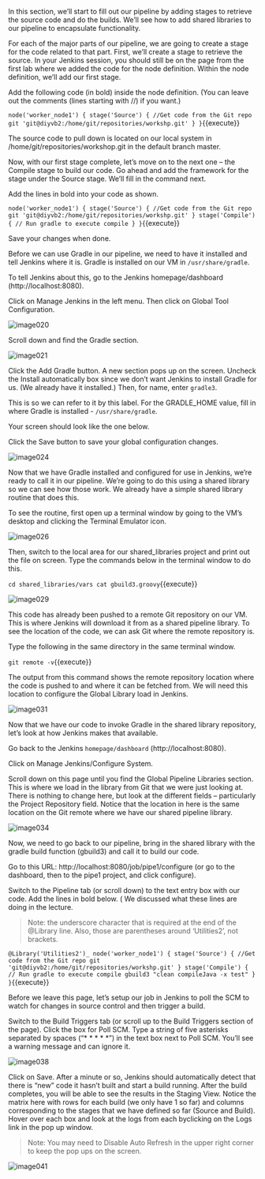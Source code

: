 In this section, we’ll start to fill out our pipeline by adding stages to retrieve the source code and do the builds.
We’ll see how to add shared libraries to our pipeline to encapsulate functionality.


For each of the major parts of our pipeline, we are going to create a stage for the code related to that part.
First, we’ll create a stage to retrieve the source. In your Jenkins session, you should still be on the page from the first lab where we added the code for the node definition. Within the node definition, we’ll add our first stage.

Add the following code (in bold) inside the node definition. (You can leave out the comments (lines starting with //) if you want.)
 
`node('worker_node1') {
   stage('Source') {
     //Get code from the Git repo
     git 'git@diyvb2:/home/git/repositories/workshp.git'
   }
}`{{execute}}

The source code to pull down is located on our local system in /home/git/repositories/workshop.git in the default branch master.

Now, with our first stage complete, let’s move on to the next one – the Compile stage to build our code. Go ahead and add the framework for the stage under the Source stage. We’ll fill in the command next.

Add the lines in bold into your code as shown.

`node('worker_node1') {
   stage('Source') {
     //Get code from the Git repo
     git 'git@diyvb2:/home/git/repositories/workshp.git'
   }
   stage('Compile') {
     // Run gradle to execute compile
   }
}`{{execute}}

Save your changes when done.

Before we can use Gradle in our pipeline, we need to have it installed and tell Jenkins where it is. Gradle is installed on our VM in `/usr/share/gradle`.

To tell Jenkins about this, go to the Jenkins homepage/dashboard (http://localhost:8080).

Click on Manage Jenkins in the left menu. Then click on Global Tool Configuration.

![image020](https://user-images.githubusercontent.com/558905/37634639-e22c7ebc-2bcd-11e8-8e26-dd0994f75c10.jpg)

Scroll down and find the Gradle section.

![image021](https://user-images.githubusercontent.com/558905/37634640-e24009fa-2bcd-11e8-9561-10f2d663548f.jpg)

Click the Add Gradle button. A new section pops up on the screen. Uncheck the Install automatically box since we don’t want Jenkins to install Gradle for us. (We already have it installed.) Then, for name, enter `gradle3`.

This is so we can refer to it by this label. For the GRADLE_HOME value, fill in where Gradle is installed -
`/usr/share/gradle`.

Your screen should look like the one below.

Click the Save button to save your global configuration changes.

![image024](https://user-images.githubusercontent.com/558905/37634641-e2513c7a-2bcd-11e8-9a1a-7338c101b1a2.png)

Now that we have Gradle installed and configured for use in Jenkins, we’re ready to call it in our pipeline.
We’re going to do this using a shared library so we can see how those work. We already have a simple shared library routine that does this.

To see the routine, first open up a terminal window by going to the VM’s desktop and clicking the Terminal Emulator icon.

![image026](https://user-images.githubusercontent.com/558905/37634642-e2601092-2bcd-11e8-942a-7d549687e766.jpg)

Then, switch to the local area for our shared_libraries project and print out the file on screen. Type the commands below in the terminal window to do this.

`cd shared_libraries/vars
cat gbuild3.groovy`{{execute}}

![image029](https://user-images.githubusercontent.com/558905/37634643-e2711900-2bcd-11e8-8c63-21fad7cfccd7.png)


This code has already been pushed to a remote Git repository on our VM. This is where Jenkins will download it from as a shared pipeline library. To see the location of the code, we can ask Git where the remote repository is.

Type the following in the same directory in the same terminal window.

`git remote -v`{{execute}}

The output from this command shows the remote repository location where the code is pushed to and where it can be fetched from. We will need this location to configure the Global Library load in Jenkins.

![image031](https://user-images.githubusercontent.com/558905/37634644-e27fd594-2bcd-11e8-92e1-78de45ea18dd.png)

Now that we have our code to invoke Gradle in the shared library repository, let’s look at how Jenkins makes that available.

Go back to the Jenkins `homepage/dashboard` (http://localhost:8080).

Click on Manage Jenkins/Configure System.
 
Scroll down on this page until you find the Global Pipeline Libraries section. This is where we load in the library from Git that we were just looking at. There is nothing to change here, but look at the different fields – particularly the Project Repository field. Notice that the location in here is the same location on the Git remote where we have our shared pipeline library.

![image034](https://user-images.githubusercontent.com/558905/37634645-e28fccba-2bcd-11e8-8437-e7f25d3f3144.jpg)

Now, we need to go back to our pipeline, bring in the shared library with the gradle build function (gbuild3) and call it to build our code.

Go to this URL: http://localhost:8080/job/pipe1/configure (or go to the dashboard, then to the pipe1 project, and click configure).

Switch to the Pipeline tab (or scroll down) to the text entry box with our code. Add the lines in bold below. ( We discussed what these lines are doing in the lecture. 

>Note: the underscore character that is required at the end of the @Library line. Also, those are parentheses around ‘Utilities2’, not brackets.
 
`@Library('Utilities2')_
node('worker_node1') {
   stage('Source') {
     //Get code from the Git repo
     git 'git@diyvb2:/home/git/repositories/workshp.git'
   }
   stage('Compile') {
     // Run gradle to execute compile
     gbuild3 "clean compileJava -x test"
   }
}`{{execute}}

Before we leave this page, let’s setup our job in Jenkins to poll the SCM to watch for changes in source control and then trigger a build.

Switch to the Build Triggers tab (or scroll up to the Build Triggers section of the page). Click the box for Poll SCM. Type a string of five asterisks separated by spaces (“* * * * *”) in the text box next to Poll SCM. You’ll see a warning message and can ignore it.

![image038](https://user-images.githubusercontent.com/558905/37634647-e2b13d6e-2bcd-11e8-88e5-d6c5801db480.png)

Click on Save. After a minute or so, Jenkins should automatically detect that there is “new” code it hasn’t built and start a build running. After the build completes, you will be able to see the results in the Staging View. Notice the matrix here with rows for each build (we only have 1 so far) and columns corresponding to the stages that we have defined so far (Source and Build). Hover over each box and look at the logs from each byclicking on the Logs link in the pop up window.

>Note: You may need to Disable Auto Refresh in the upper right corner to keep the pop ups on the screen.

![image041](https://user-images.githubusercontent.com/558905/37634648-e2c09138-2bcd-11e8-893e-4d52f3a957f9.jpg)
